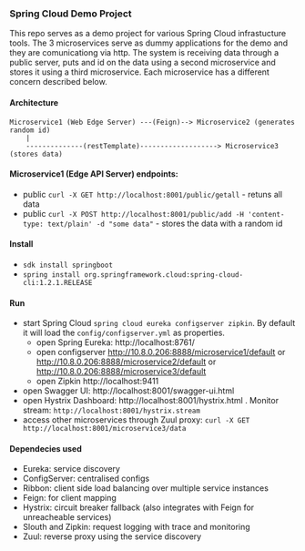 
### Spring Cloud Demo Project

This repo serves as a demo project for various Spring Cloud infrastucture tools. The 3 microservices serve as dummy applications for the demo and they are comunicationg via http.
The system is receiving data through a public server, puts and id on the data using a second microservice and stores it using a third microservice. Each microservice has a different concern described below.

#### Architecture
```
Microservice1 (Web Edge Server) ---(Feign)--> Microservice2 (generates random id)
    |
    --------------(restTemplate)-------------------> Microservice3 (stores data)
```
#### Microservice1 (Edge API Server) endpoints:

- public `curl -X GET http://localhost:8001/public/getall` - retuns all data
- public `curl -X POST http://localhost:8001/public/add -H 'content-type: text/plain' -d "some data"` - stores the data with a random id

#### Install

- `sdk install springboot`
- `spring install org.springframework.cloud:spring-cloud-cli:1.2.1.RELEASE`

#### Run

- start Spring Cloud `spring cloud eureka configserver zipkin`. By default it will load the `config/configserver.yml` as properties.
    - open Spring Eureka: http://localhost:8761/
    - open configserver http://10.8.0.206:8888/microservice1/default or http://10.8.0.206:8888/microservice2/default or http://10.8.0.206:8888/microservice3/default
    - open Zipkin http://localhost:9411
- open Swagger UI: http://localhost:8001/swagger-ui.html
- open Hystrix Dashboard: http://localhost:8001/hystrix.html . Monitor stream: `http://localhost:8001/hystrix.stream`
- access other microservices through Zuul proxy: `curl -X GET http://localhost:8001/microservice3/data`


#### Dependecies used

- Eureka: service discovery
- ConfigServer: centralised configs
- Ribbon: client side load balancing over multiple service instances
- Feign: for client mapping
- Hystrix: circuit breaker fallback (also integrates with Feign for unreacheable services)
- Slouth and Zipkin: request logging with trace and monitoring
- Zuul: reverse proxy using the service discovery



